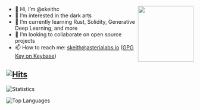 <img src="https://user-images.githubusercontent.com/4564810/166105940-0b37666e-82df-4a41-954d-215914db04de.gif"
     align="right"
     width="150px"/>
- 👋 Hi, I’m @skeithc
- 👀 I’m interested in the dark arts
- 🌱 I’m currently learning Rust, Solidity, Generative Deep Learning, and more
- 💞️ I’m looking to collaborate on open source projects
- 📫 How to reach me: skeith@asterialabs.io ([GPG Key on Keybase](https://keybase.io/skeithc))

[![Hits](https://hits.seeyoufarm.com/api/count/incr/badge.svg?url=https%3A%2F%2Fgithub.com%2Fskeithc&count_bg=%2379C83D&title_bg=%23555555&icon=&icon_color=%23E7E7E7&title=Hits&edge_flat=false)](https://hits.seeyoufarm.com)
---

![Statistics](https://github-readme-stats.vercel.app/api?username=skeithc&layout=compact&show_icons=true&theme=dracula)

![Top Languages](https://github-readme-stats.vercel.app/api/top-langs/?username=skeithc&layout=compact&shop_icons=true&theme=dracula)

<!---
skeithc/skeithc is a ✨ special ✨ repository because its `README.md` (this file) appears on your GitHub profile.
You can click the Preview link to take a look at your changes.
--->
